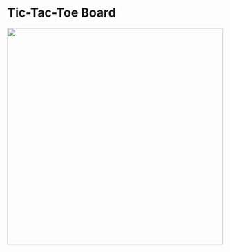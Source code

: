 # Tic-Tac-Toe Board

<img src="https://user-images.githubusercontent.com/73152930/101005530-e2afe480-3586-11eb-9286-be70df0b8c14.png" width="500">
